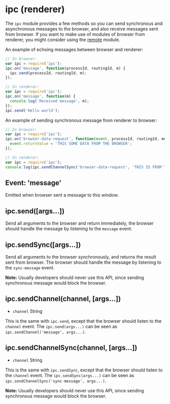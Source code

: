# ipc (renderer)

The `ipc` module provides a few methods so you can send synchronous and
asynchronous messages to the browser, and also receive messages sent from
browser. If you want to make use of modules of browser from renderer, you
might consider using the [remote](remote.md) module.

An example of echoing messages between browser and renderer:

```javascript
// In browser:
var ipc = require('ipc');
ipc.on('message', function(processId, routingId, m) {
  ipc.send(processId, routingId, m);
});
```

```javascript
// In renderer:
var ipc = require('ipc');
ipc.on('message', function(m) {
  console.log('Received message', m);
});
ipc.send('Hello world');
```

An example of sending synchronous message from renderer to browser:

```javascript
// In browser:
var ipc = require('ipc');
ipc.on('browser-data-request', function(event, processId, routingId, message) {
  event.returnValue = 'THIS SOME DATA FROM THE BROWSER';
});
```

```javascript
// In renderer:
var ipc = require('ipc');
console.log(ipc.sendChannelSync('browser-data-request', 'THIS IS FROM THE RENDERER'));
```

## Event: 'message'

Emitted when browser sent a message to this window.

## ipc.send([args...])

Send all arguments to the browser and return immediately, the browser should
handle the message by listening to the `message` event.

## ipc.sendSync([args...])

Send all arguments to the browser synchronously, and returns the result sent
from browser. The browser should handle the message by listening to the
`sync-message` event.

**Note:** Usually developers should never use this API, since sending
synchronous message would block the browser.

## ipc.sendChannel(channel, [args...])

* `channel` String

This is the same with `ipc.send`, except that the browser should listen to the
`channel` event. The `ipc.send(args...)` can be seen as
`ipc.sendChannel('message', args...)`.


## ipc.sendChannelSync(channel, [args...])

* `channel` String

This is the same with `ipc.sendSync`, except that the browser should listen to
the `channel` event. The `ipc.sendSync(args...)` can be seen as
`ipc.sendChannelSync('sync-message', args...)`.

**Note:** Usually developers should never use this API, since sending
synchronous message would block the browser.

